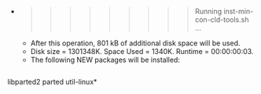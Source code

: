 * >>>>>>>>> Running inst-min-con-cld-tools.sh ...
  * After this operation, 801 kB of additional disk space will be used.
  * Disk size = 1301348K. Space Used = 1340K. Runtime = 00:00:00:03.
  * The following NEW packages will be installed:
  ```bash
libparted2 parted util-linux*
  ```

